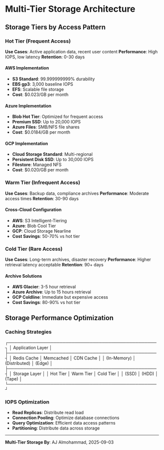 # Multi-Tier Storage Architecture

## Storage Tiers by Access Pattern

### Hot Tier (Frequent Access)
**Use Cases**: Active application data, recent user content
**Performance**: High IOPS, low latency
**Retention**: 0-30 days

#### AWS Implementation
- **S3 Standard**: 99.999999999% durability
- **EBS gp3**: 3,000 baseline IOPS
- **EFS**: Scalable file storage
- **Cost**: $0.023/GB per month

#### Azure Implementation  
- **Blob Hot Tier**: Optimized for frequent access
- **Premium SSD**: Up to 20,000 IOPS
- **Azure Files**: SMB/NFS file shares
- **Cost**: $0.0184/GB per month

#### GCP Implementation
- **Cloud Storage Standard**: Multi-regional
- **Persistent Disk SSD**: Up to 30,000 IOPS
- **Filestore**: Managed NFS
- **Cost**: $0.020/GB per month

### Warm Tier (Infrequent Access)
**Use Cases**: Backup data, compliance archives
**Performance**: Moderate access times
**Retention**: 30-90 days

#### Cross-Cloud Configuration
- **AWS**: S3 Intelligent-Tiering
- **Azure**: Blob Cool Tier  
- **GCP**: Cloud Storage Nearline
- **Cost Savings**: 50-70% vs hot tier

### Cold Tier (Rare Access)
**Use Cases**: Long-term archives, disaster recovery
**Performance**: Higher retrieval latency acceptable
**Retention**: 90+ days

#### Archive Solutions
- **AWS Glacier**: 3-5 hour retrieval
- **Azure Archive**: Up to 15 hours retrieval
- **GCP Coldline**: Immediate but expensive access
- **Cost Savings**: 80-90% vs hot tier

## Storage Performance Optimization

### Caching Strategies
┌─────────────────────────────────────────────────┐
│                Application Layer                │
├─────────────────────────────────────────────────┤
│  Redis Cache     │  Memcached     │  CDN Cache │
│  (In-Memory)     │  (Distributed) │  (Edge)    │
├─────────────────────────────────────────────────┤
│                 Storage Layer                   │
│  Hot Tier        │  Warm Tier     │  Cold Tier │
│  (SSD)           │  (HDD)         │  (Tape)    │
└─────────────────────────────────────────────────┘

### IOPS Optimization
- **Read Replicas**: Distribute read load
- **Connection Pooling**: Optimize database connections
- **Query Optimization**: Efficient data access patterns
- **Partitioning**: Distribute data across storage

---
**Multi-Tier Storage By**: AJ Almohammad, 2025-09-03

